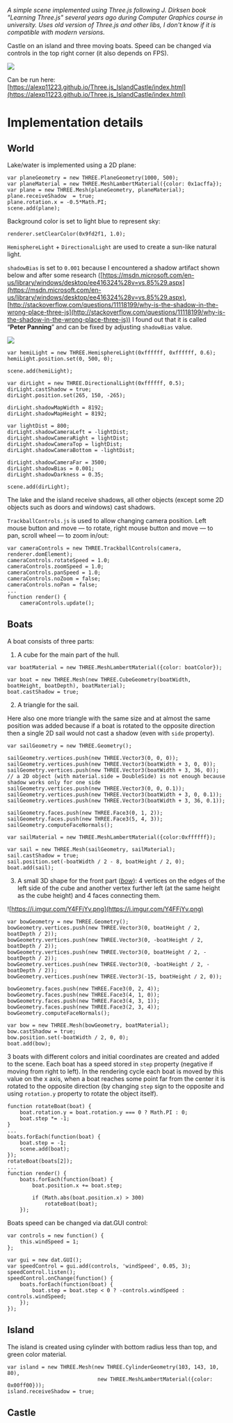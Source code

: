 *A simple scene implemented using Three.js following J. Dirksen book "Learning Three.js" several years ago during Computer Graphics course in university. Uses old version of Three.js and other libs, I don't know if it is compatible with modern versions.*

Castle on an island and three moving boats. Speed can be changed via controls in the top right corner (it also depends on FPS).

![](https://i.gyazo.com/3e825eaf4449d7750e51b62a5df741e6.gif)

Can be run here: [https://alexp11223.github.io/Three.js_IslandCastle/index.html](https://alexp11223.github.io/Three.js_IslandCastle/index.html)

# Implementation details

## World

Lake/water is implemented using a 2D plane:

```
var planeGeometry = new THREE.PlaneGeometry(1000, 500);
var planeMaterial = new THREE.MeshLambertMaterial({color: 0x1acffa}); 
var plane = new THREE.Mesh(planeGeometry, planeMaterial);
plane.receiveShadow  = true;
plane.rotation.x = -0.5*Math.PI;
scene.add(plane);
```

Background color is set to light blue to represent sky:

```
renderer.setClearColor(0x9fd2f1, 1.0);
```

`HemisphereLight` + `DirectionalLight` are used to create a sun-like natural light.

`shadowBias` is set to `0.001` because I encountered a shadow artifact shown below and after some research ([https://msdn.microsoft.com/en-us/library/windows/desktop/ee416324%28v=vs.85%29.aspx](https://msdn.microsoft.com/en-us/library/windows/desktop/ee416324%28v=vs.85%29.aspx), [http://stackoverflow.com/questions/11118199/why-is-the-shadow-in-the-wrong-place-three-js](http://stackoverflow.com/questions/11118199/why-is-the-shadow-in-the-wrong-place-three-js)) I found out that it is called “**Peter Panning**” and can be fixed by adjusting `shadowBias` value.

![](https://i.imgur.com/AYlet59.png)

```
var hemiLight = new THREE.HemisphereLight(0xffffff, 0xffffff, 0.6);
hemiLight.position.set(0, 500, 0);

scene.add(hemiLight);

var dirLight = new THREE.DirectionalLight(0xffffff, 0.5);
dirLight.castShadow = true;
dirLight.position.set(265, 150, -265);

dirLight.shadowMapWidth = 8192;
dirLight.shadowMapHeight = 8192;

var lightDist = 800;
dirLight.shadowCameraLeft = -lightDist;
dirLight.shadowCameraRight = lightDist;
dirLight.shadowCameraTop = lightDist;
dirLight.shadowCameraBottom = -lightDist;

dirLight.shadowCameraFar = 3500;
dirLight.shadowBias = 0.001;
dirLight.shadowDarkness = 0.35;

scene.add(dirLight);
```

The lake and the island receive shadows, all other objects (except some 2D objects such as doors and windows) cast shadows.

`TrackballControls.js` is used to allow changing camera position. Left mouse button and move — to rotate, right mouse button and move — to pan, scroll wheel — to zoom in/out:

```
var cameraControls = new THREE.TrackballControls(camera, renderer.domElement);
cameraControls.rotateSpeed = 1.0;
cameraControls.zoomSpeed = 1.0;
cameraControls.panSpeed = 1.0;
cameraControls.noZoom = false;
cameraControls.noPan = false;
...
function render() {
    cameraControls.update();
```

## Boats

A boat consists of three parts:

1. A cube for the main part of the hull.

```
var boatMaterial = new THREE.MeshLambertMaterial({color: boatColor});

var boat = new THREE.Mesh(new THREE.CubeGeometry(boatWidth, boatHeight, boatDepth), boatMaterial);
boat.castShadow = true;
```

2. A triangle for the sail.

Here also one more triangle with the same size and at almost the same position was added because if a boat is rotated to the opposite direction then a single 2D sail would not cast a shadow (even with `side` property).

```
var sailGeometry = new THREE.Geometry();

sailGeometry.vertices.push(new THREE.Vector3(0, 0, 0));
sailGeometry.vertices.push(new THREE.Vector3(boatWidth + 3, 0, 0));
sailGeometry.vertices.push(new THREE.Vector3(boatWidth + 3, 36, 0));
// a 2D object (with material.side = DoubleSide) is not enough because shadow works only for one side
sailGeometry.vertices.push(new THREE.Vector3(0, 0, 0.1));
sailGeometry.vertices.push(new THREE.Vector3(boatWidth + 3, 0, 0.1));
sailGeometry.vertices.push(new THREE.Vector3(boatWidth + 3, 36, 0.1));

sailGeometry.faces.push(new THREE.Face3(0, 1, 2));
sailGeometry.faces.push(new THREE.Face3(5, 4, 3));
sailGeometry.computeFaceNormals();

var sailMaterial = new THREE.MeshLambertMaterial({color:0xffffff});

var sail = new THREE.Mesh(sailGeometry, sailMaterial);
sail.castShadow = true;
sail.position.set(-boatWidth / 2 - 8, boatHeight / 2, 0);
boat.add(sail);
```

3. A small 3D shape for the front part (*[bow](https://en.wikipedia.org/wiki/Bow_(ship))*): 4 vertices on the edges of the left side of the cube and another vertex further left (at the same height as the cube height) and 4 faces connecting them.

![https://i.imgur.com/Y4FFjYv.png](https://i.imgur.com/Y4FFjYv.png)

```
var bowGeometry = new THREE.Geometry();
bowGeometry.vertices.push(new THREE.Vector3(0, boatHeight / 2, boatDepth / 2));
bowGeometry.vertices.push(new THREE.Vector3(0, -boatHeight / 2, boatDepth / 2));
bowGeometry.vertices.push(new THREE.Vector3(0, boatHeight / 2, -boatDepth / 2));
bowGeometry.vertices.push(new THREE.Vector3(0, -boatHeight / 2, -boatDepth / 2));
bowGeometry.vertices.push(new THREE.Vector3(-15, boatHeight / 2, 0));

bowGeometry.faces.push(new THREE.Face3(0, 2, 4));
bowGeometry.faces.push(new THREE.Face3(4, 1, 0));
bowGeometry.faces.push(new THREE.Face3(4, 3, 1));
bowGeometry.faces.push(new THREE.Face3(2, 3, 4));
bowGeometry.computeFaceNormals();

var bow = new THREE.Mesh(bowGeometry, boatMaterial);
bow.castShadow = true;
bow.position.set(-boatWidth / 2, 0, 0);
boat.add(bow);
```

3 boats with different colors and initial coordinates are created and added to the scene. Each boat has a speed stored in `step` property (negative if moving from right to left). In the rendering cycle each boat is moved by this value on the x axis, when a boat reaches some point far from the center it is rotated to the opposite direction (by changing `step` sign to the opposite and using `rotation.y` property to rotate the object itself).

```
function rotateBoat(boat) {
    boat.rotation.y = boat.rotation.y === 0 ? Math.PI : 0; 
    boat.step *= -1;
}
...
boats.forEach(function(boat) {
    boat.step = -1;
    scene.add(boat);
});
rotateBoat(boats[2]);
...
function render() { 
    boats.forEach(function(boat) {
        boat.position.x += boat.step;

        if (Math.abs(boat.position.x) > 300) 
            rotateBoat(boat);
    });
```

Boats speed can be changed via dat.GUI control:

```
var controls = new function() {
    this.windSpeed = 1;
};

var gui = new dat.GUI();
var speedControl = gui.add(controls, 'windSpeed', 0.05, 3);
speedControl.listen();
speedControl.onChange(function() {
    boats.forEach(function(boat) {
        boat.step = boat.step < 0 ? -controls.windSpeed : controls.windSpeed;
    });
});
```

## Island

The island is created using cylinder with bottom radius less than top, and green color material.

```
var island = new THREE.Mesh(new THREE.CylinderGeometry(103, 143, 10, 80), 
                             new THREE.MeshLambertMaterial({color: 0x00ff00}));
island.receiveShadow = true;
```

## Castle
